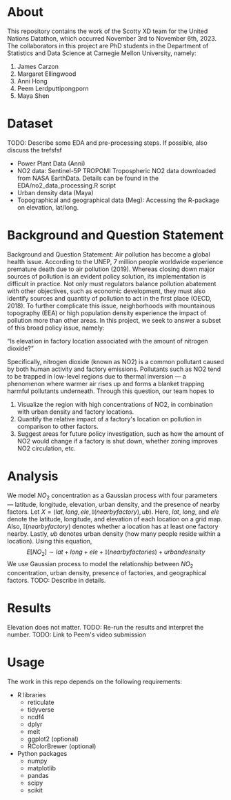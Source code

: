 # About

This repository contains the work of the Scotty XD team for the United Nations Datathon, which occurred November 3rd to November 6th, 2023. 
The collaborators in this project are PhD students in the Department of Statistics and Data Science at Carnegie Mellon University, namely:
1. James Carzon
2. Margaret Ellingwood
3. Anni Hong
4. Peem Lerdputtipongporn
5. Maya Shen

# Dataset 
TODO: Describe some EDA and pre-processing steps. If possible, also discuss the trefsfsf
- Power Plant Data (Anni) 
- NO2 data: Sentinel-5P TROPOMI Tropospheric NO2 data downloaded from NASA EarthData. Details can be found in the EDA/no2_data_processing.R script
- Urban density data (Maya)
- Topographical and geographical data (Meg): Accessing the R-package on elevation, lat/long. 

# Background and Question Statement
Background and Question Statement: Air pollution has become a global health issue. According to the UNEP, 7 million people worldwide experience premature death due to air pollution (2019). Whereas closing down major sources of pollution is an evident policy solution, its implementation is difficult in practice. Not only must regulators balance pollution abatement with other objectives, such as economic development, they must also identify sources and quantity of pollution to act in the first place (OECD, 2018). To further complicate this issue, neighborhoods with mountainous topography (EEA) or high population density experience the impact of pollution more than other areas. In this project, we seek to answer a subset of this broad policy issue, namely:

“Is elevation in factory location associated with the amount of nitrogen dioxide?”

Specifically, nitrogen dioxide (known as NO2) is a common pollutant caused by both human activity and factory emissions. Pollutants such as NO2 tend to be trapped in low-level regions due to thermal inversion — a phenomenon where warmer air rises up and forms a blanket trapping harmful pollutants underneath. Through this question, our team hopes to
1. Visualize the region with high concentrations of NO2, in combination with urban density and factory locations. 
2. Quantify the relative impact of a factory's location on pollution in comparison to other factors. 
3. Suggest areas for future policy investigation, such as how the amount of NO2 would change if a factory is shut down, whether zoning improves NO2 circulation, etc.

# Analysis
We model $NO_2$ concentration as a Gaussian process with four parameters — latitude, longitude, elevation, urban density, and the presence of nearby factors. 
Let $X = (lat, long, ele, \mathds{I}(nearby factory), ub)$. Here, $lat$, $long$, and $ele$ denote the latitude, longitude, and elevation of each location on a grid map. Also, 
$\mathds{I}(nearby factory)$ denotes whether a location has at least one factory nearby. Lastly, $ub$ denotes urban density (how many people reside within a location). 
Using this equation, 
$$E[NO_{2}] \sim lat + long + ele + \mathds{I}(nearby factories) + urban desnsity$$ 
We use Gaussian process to model the relationship between $NO_2$ concentration, urban density, presence of factories, and geographical factors. 
TODO: Describe in details.

# Results 

Elevation does not matter.
TODO: Re-run the results and interpret the number. 
TODO: Link to Peem's video submission 

# Usage

The work in this repo depends on the following requirements:
* R libraries
  + reticulate
  + tidyverse
  + ncdf4
  + dplyr
  + melt
  + ggplot2 (optional)
  + RColorBrewer (optional)
* Python packages
  + numpy
  + matplotlib
  + pandas
  + scipy
  + scikit
